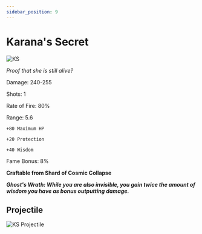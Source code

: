 ```yaml
---
sidebar_position: 9
---
```


# Karana's Secret

![KS](https://vwiki.valorserver.com/api/item/picture/karana's%20secret)

<i>Proof that she is still alive?</i>

Damage: 240-255

Shots: 1

Rate of Fire: 80%

Range: 5.6

	+80 Maximum HP
		
	+20 Protection
		
	+40 Wisdom
		
Fame Bonus: 8%

**Craftable from Shard of Cosmic Collapse** 

***Ghost's Wrath: While you are also invisible, you gain twice the amount of wisdom you have as bonus outputting damage.***

## Projectile

![KS Projectile](https://cdn.discordapp.com/attachments/953134990428868629/981721288596930570/karana.gif)
